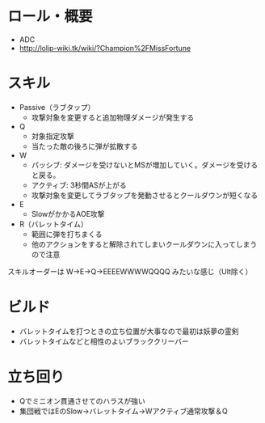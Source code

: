 # ロール・概要

- ADC
- http://loljp-wiki.tk/wiki/?Champion%2FMissFortune

# スキル

- Passive（ラブタップ）
  - 攻撃対象を変更すると追加物理ダメージが発生する
- Q
  - 対象指定攻撃
  - 当たった敵の後ろに弾が拡散する
- W
  - パッシブ: ダメージを受けないとMSが増加していく。ダメージを受けると戻る。
  - アクティブ: 3秒間ASが上がる
  - 攻撃対象を変更してラブタップを発動させるとクールダウンが短くなる
- E
  - SlowがかかるAOE攻撃
- R（バレットタイム）
  - 範囲に弾を打ちまくる
  - 他のアクションをすると解除されてしまいクールダウンに入ってしまうので注意

スキルオーダーは W->E->Q->EEEEWWWWQQQQ みたいな感じ（Ult除く）

# ビルド

- バレットタイムを打つときの立ち位置が大事なので最初は妖夢の霊剣
- バレットタイムなどと相性のよいブラッククリーバー

# 立ち回り

- Qでミニオン貫通させてのハラスが強い
- 集団戦ではEのSlow→バレットタイム→Wアクティブ通常攻撃＆Q
